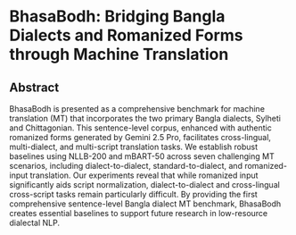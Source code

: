 # BhasaBodh: Bridging Bangla Dialects and Romanized Forms through Machine Translation
## Abstract
BhasaBodh is presented as a comprehensive benchmark for machine translation (MT) that incorporates the two primary Bangla dialects, Sylheti and Chittagonian. This sentence-level corpus, enhanced with authentic romanized forms generated by Gemini 2.5 Pro, facilitates cross-lingual, multi-dialect, and multi-script translation tasks. We establish robust baselines using NLLB-200 and mBART-50 across seven challenging MT scenarios, including dialect-to-dialect, standard-to-dialect, and romanized-input translation. Our experiments reveal that while romanized input significantly aids script normalization, dialect-to-dialect and cross-lingual cross-script tasks remain particularly difficult. By providing the first comprehensive sentence-level Bangla dialect MT benchmark, BhasaBodh creates essential baselines to support future research in low-resource dialectal NLP.
